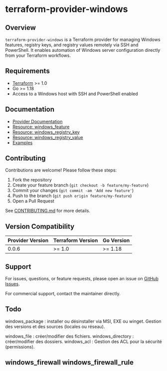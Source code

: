# terraform-provider-windows

## Overview

`terraform-provider-windows` is a Terraform provider for managing Windows features, registry keys, and registry values remotely via SSH and PowerShell. It enables automation of Windows server configuration directly from your Terraform workflows.

## Requirements

- [Terraform](https://www.terraform.io/downloads.html) >= 1.0
- Go >= 1.18
- Access to a Windows host with SSH and PowerShell enabled

## Documentation

- [Provider Documentation](./docs/index.md)
- [Resource: windows_feature](./docs/resources/windows_feature.md)
- [Resource: windows_registry_key](./docs/resources/windows_registry_key.md)
- [Resource: windows_registry_value](./docs/resources/windows_registry_value.md)
- [Examples](./exemples/main.tf)

## Contributing

Contributions are welcome! Please follow these steps:

1. Fork the repository
2. Create your feature branch (`git checkout -b feature/my-feature`)
3. Commit your changes (`git commit -am 'Add new feature'`)
4. Push to the branch (`git push origin feature/my-feature`)
5. Open a Pull Request

See [CONTRIBUTING.md](CONTRIBUTING.md) for more details.

## Version Compatibility

| Provider Version | Terraform Version | Go Version |
|------------------|------------------|------------|
| 0.0.6            | >= 1.0           | >= 1.18    |

## Support

For issues, questions, or feature requests, please open an issue on [GitHub Issues](https://github.com/kfrlabs/terraform-provider-windows/issues).

For commercial support, contact the maintainer directly.

## Todo

windows_package : installer ou désinstaller via MSI, EXE ou winget. Gestion des versions et des sources (locales ou réseau).

windows_file : créer/modifier des fichiers.
windows_directory : créer/modifier des dossiers.
windows_acl : Gestion des ACL pour la sécurité (permissions).

windows_firewall
windows_firewall_rule
---
